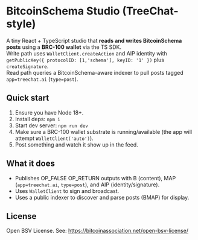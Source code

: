 # BitcoinSchema Studio (TreeChat-style)

A tiny React + TypeScript studio that **reads and writes BitcoinSchema posts** using a **BRC-100 wallet** via the TS SDK.  
Write path uses `WalletClient.createAction` and AIP identity with `getPublicKey({ protocolID: [1,'schema'], keyID: '1' })` plus `createSignature`.  
Read path queries a BitcoinSchema-aware indexer to pull posts tagged `app=treechat.ai` (`type=post`).

## Quick start
1. Ensure you have Node 18+.
2. Install deps: `npm i`
3. Start dev server: `npm run dev`
4. Make sure a BRC-100 wallet substrate is running/available (the app will attempt `WalletClient('auto')`).
5. Post something and watch it show up in the feed.

## What it does
- Publishes OP_FALSE OP_RETURN outputs with B (content), MAP (`app=treechat.ai`, `type=post`), and AIP (identity/signature).
- Uses `WalletClient` to sign and broadcast.
- Uses a public indexer to discover and parse posts (BMAP) for display.

## License
Open BSV License. See: https://bitcoinassociation.net/open-bsv-license/

